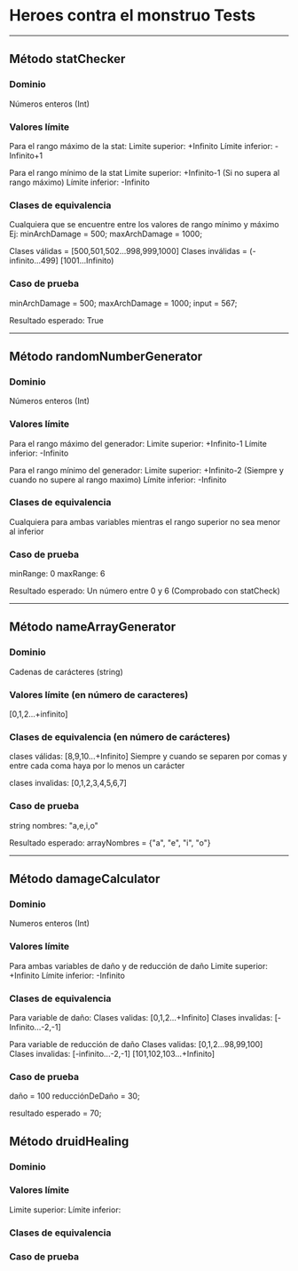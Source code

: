 # Heroes contra el monstruo Tests
---
## Método statChecker

### Dominio
Números enteros (Int)

### Valores límite
Para el rango máximo de la stat:
Limite superior: +Infinito
Límite inferior: -Infinito+1

Para el rango mínimo de la stat
Limite superior: +Infinito-1 (Si no supera al rango máximo)
Límite inferior: -Infinito

### Clases de equivalencia
Cualquiera que se encuentre entre los valores de rango mínimo y máximo
Ej:
minArchDamage = 500;
maxArchDamage = 1000;

Clases válidas = [500,501,502...998,999,1000]
Clases inválidas = (-infinito...499] [1001...Infinito)

### Caso de prueba
minArchDamage = 500;
maxArchDamage = 1000;
input = 567;

Resultado esperado: True

---
## Método randomNumberGenerator

### Dominio
Números enteros (Int)

### Valores límite
Para el rango máximo del generador:
Limite superior: +Infinito-1
Límite inferior: -Infinito

Para el rango mínimo del generador:
Limite superior: +Infinito-2 (Siempre y cuando no supere al rango maximo)
Límite inferior: -Infinito

### Clases de equivalencia
Cualquiera para ambas variables mientras el rango superior no sea menor al inferior

### Caso de prueba
minRange: 0
maxRange: 6

Resultado esperado: Un número entre 0 y 6 (Comprobado con statCheck)


---
## Método nameArrayGenerator

### Dominio
Cadenas de carácteres (string)

### Valores límite (en número de caracteres)

[0,1,2...+infinito]


### Clases de equivalencia (en número de carácteres)
clases válidas: [8,9,10...+Infinito]
Siempre y cuando se separen por comas y entre cada coma haya por lo menos un carácter

clases invalidas: [0,1,2,3,4,5,6,7]
### Caso de prueba
string nombres: "a,e,i,o"

Resultado esperado:
arrayNombres = {"a", "e", "i", "o"}

---
## Método damageCalculator

### Dominio
Numeros enteros (Int)

### Valores límite
Para ambas variables de daño y de reducción de daño
Limite superior: +Infinito
Límite inferior: -Infinito

### Clases de equivalencia
Para variable de daño:
Clases validas: [0,1,2...+Infinito]
Clases invalidas: [-Infinito...-2,-1]

Para variable de reducción de daño
Clases validas: [0,1,2...98,99,100]
Clases invalidas: [-infinito...-2,-1] [101,102,103...+Infinito]

### Caso de prueba

daño = 100
reducciónDeDaño = 30;

resultado esperado = 70;

## Método druidHealing

### Dominio

### Valores límite
Limite superior: 
Límite inferior: 

### Clases de equivalencia

### Caso de prueba

